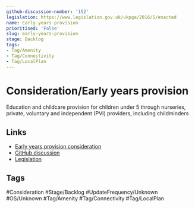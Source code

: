 ```yaml
---
github-discussion-number: '152'
legislation: https://www.legislation.gov.uk/ukpga/2016/5/enacted
name: Early years provision
prioritised: 'False'
slug: early-years-provision
stage: Backlog
tags:
- Tag/Amenity
- Tag/Connectivity
- Tag/LocalPlan
---
```


# Consideration/Early years provision

Education and childcare provision for children under 5 through nurseries, private, voluntary and independent (PVI) providers, including childminders

## Links

* [Early years provision consideration](https://design.planning.data.gov.uk/planning-consideration/early-years-provision)
* [GitHub discussion](https://github.com/digital-land/data-standards-backlog/discussions/152)
* [Legislation](https://www.legislation.gov.uk/ukpga/2016/5/enacted)

## Tags

#Consideration #Stage/Backlog #UpdateFrequency/Unknown #OS/Unknown #Tag/Amenity #Tag/Connectivity #Tag/LocalPlan